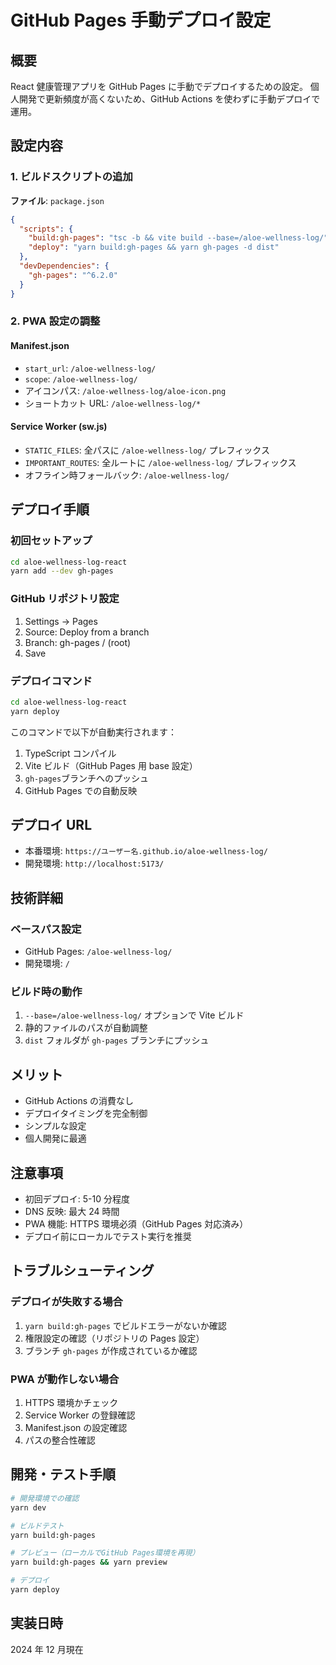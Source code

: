 # GitHub Pages 手動デプロイ設定

## 概要

React 健康管理アプリを GitHub Pages に手動でデプロイするための設定。
個人開発で更新頻度が高くないため、GitHub Actions を使わずに手動デプロイで運用。

## 設定内容

### 1. ビルドスクリプトの追加

**ファイル**: `package.json`

```json
{
  "scripts": {
    "build:gh-pages": "tsc -b && vite build --base=/aloe-wellness-log/",
    "deploy": "yarn build:gh-pages && yarn gh-pages -d dist"
  },
  "devDependencies": {
    "gh-pages": "^6.2.0"
  }
}
```

### 2. PWA 設定の調整

#### Manifest.json

- `start_url`: `/aloe-wellness-log/`
- `scope`: `/aloe-wellness-log/`
- アイコンパス: `/aloe-wellness-log/aloe-icon.png`
- ショートカット URL: `/aloe-wellness-log/*`

#### Service Worker (sw.js)

- `STATIC_FILES`: 全パスに `/aloe-wellness-log/` プレフィックス
- `IMPORTANT_ROUTES`: 全ルートに `/aloe-wellness-log/` プレフィックス
- オフライン時フォールバック: `/aloe-wellness-log/`

## デプロイ手順

### 初回セットアップ

```bash
cd aloe-wellness-log-react
yarn add --dev gh-pages
```

### GitHub リポジトリ設定

1. Settings → Pages
2. Source: Deploy from a branch
3. Branch: gh-pages / (root)
4. Save

### デプロイコマンド

```bash
cd aloe-wellness-log-react
yarn deploy
```

このコマンドで以下が自動実行されます：

1. TypeScript コンパイル
2. Vite ビルド（GitHub Pages 用 base 設定）
3. `gh-pages`ブランチへのプッシュ
4. GitHub Pages での自動反映

## デプロイ URL

- 本番環境: `https://ユーザー名.github.io/aloe-wellness-log/`
- 開発環境: `http://localhost:5173/`

## 技術詳細

### ベースパス設定

- GitHub Pages: `/aloe-wellness-log/`
- 開発環境: `/`

### ビルド時の動作

1. `--base=/aloe-wellness-log/` オプションで Vite ビルド
2. 静的ファイルのパスが自動調整
3. `dist` フォルダが `gh-pages` ブランチにプッシュ

## メリット

- GitHub Actions の消費なし
- デプロイタイミングを完全制御
- シンプルな設定
- 個人開発に最適

## 注意事項

- 初回デプロイ: 5-10 分程度
- DNS 反映: 最大 24 時間
- PWA 機能: HTTPS 環境必須（GitHub Pages 対応済み）
- デプロイ前にローカルでテスト実行を推奨

## トラブルシューティング

### デプロイが失敗する場合

1. `yarn build:gh-pages` でビルドエラーがないか確認
2. 権限設定の確認（リポジトリの Pages 設定）
3. ブランチ `gh-pages` が作成されているか確認

### PWA が動作しない場合

1. HTTPS 環境かチェック
2. Service Worker の登録確認
3. Manifest.json の設定確認
4. パスの整合性確認

## 開発・テスト手順

```bash
# 開発環境での確認
yarn dev

# ビルドテスト
yarn build:gh-pages

# プレビュー（ローカルでGitHub Pages環境を再現）
yarn build:gh-pages && yarn preview

# デプロイ
yarn deploy
```

## 実装日時

2024 年 12 月現在
